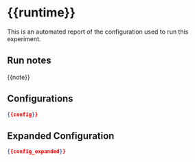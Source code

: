 # {{runtime}}
This is an automated report of the configuration used to run this experiment.

## Run notes
{{note}}

## Configurations
```json
{{config}}
```

## Expanded Configuration
```json
{{config_expanded}}
```
